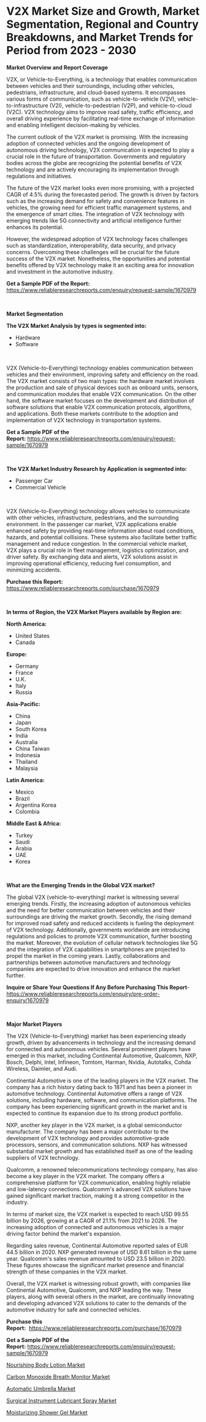 <p><h1>V2X Market Size and Growth, Market Segmentation, Regional and Country Breakdowns, and Market Trends for Period from 2023 -  2030</h1></p><p><strong>Market Overview and Report Coverage</strong></p>
<p><p>V2X, or Vehicle-to-Everything, is a technology that enables communication between vehicles and their surroundings, including other vehicles, pedestrians, infrastructure, and cloud-based systems. It encompasses various forms of communication, such as vehicle-to-vehicle (V2V), vehicle-to-infrastructure (V2I), vehicle-to-pedestrian (V2P), and vehicle-to-cloud (V2C). V2X technology aims to improve road safety, traffic efficiency, and overall driving experience by facilitating real-time exchange of information and enabling intelligent decision-making by vehicles.</p><p>The current outlook of the V2X market is promising. With the increasing adoption of connected vehicles and the ongoing development of autonomous driving technology, V2X communication is expected to play a crucial role in the future of transportation. Governments and regulatory bodies across the globe are recognizing the potential benefits of V2X technology and are actively encouraging its implementation through regulations and initiatives.</p><p>The future of the V2X market looks even more promising, with a projected CAGR of 4.5% during the forecasted period. The growth is driven by factors such as the increasing demand for safety and convenience features in vehicles, the growing need for efficient traffic management systems, and the emergence of smart cities. The integration of V2X technology with emerging trends like 5G connectivity and artificial intelligence further enhances its potential.</p><p>However, the widespread adoption of V2X technology faces challenges such as standardization, interoperability, data security, and privacy concerns. Overcoming these challenges will be crucial for the future success of the V2X market. Nonetheless, the opportunities and potential benefits offered by V2X technology make it an exciting area for innovation and investment in the automotive industry.</p></p>
<p><strong>Get a Sample PDF of the Report:</strong> <a href="https://www.reliableresearchreports.com/enquiry/request-sample/1670979">https://www.reliableresearchreports.com/enquiry/request-sample/1670979</a></p>
<p>&nbsp;</p>
<p><strong>Market Segmentation</strong></p>
<p><strong>The V2X Market Analysis by types is segmented into:</strong></p>
<p><ul><li>Hardware</li><li>Software</li></ul></p>
<p>&nbsp;</p>
<p><p>V2X (Vehicle-to-Everything) technology enables communication between vehicles and their environment, improving safety and efficiency on the road. The V2X market consists of two main types: the hardware market involves the production and sale of physical devices such as onboard units, sensors, and communication modules that enable V2X communication. On the other hand, the software market focuses on the development and distribution of software solutions that enable V2X communication protocols, algorithms, and applications. Both these markets contribute to the adoption and implementation of V2X technology in transportation systems.</p></p>
<p><strong>Get a Sample PDF of the Report:</strong>&nbsp;<a href="https://www.reliableresearchreports.com/enquiry/request-sample/1670979">https://www.reliableresearchreports.com/enquiry/request-sample/1670979</a></p>
<p>&nbsp;</p>
<p><strong>The V2X Market Industry Research by Application is segmented into:</strong></p>
<p><ul><li>Passenger Car</li><li>Commercial Vehicle</li></ul></p>
<p>&nbsp;</p>
<p><p>V2X (Vehicle-to-Everything) technology allows vehicles to communicate with other vehicles, infrastructure, pedestrians, and the surrounding environment. In the passenger car market, V2X applications enable enhanced safety by providing real-time information about road conditions, hazards, and potential collisions. These systems also facilitate better traffic management and reduce congestion. In the commercial vehicle market, V2X plays a crucial role in fleet management, logistics optimization, and driver safety. By exchanging data and alerts, V2X solutions assist in improving operational efficiency, reducing fuel consumption, and minimizing accidents.</p></p>
<p><strong>Purchase this Report:</strong>&nbsp; <a href="https://www.reliableresearchreports.com/purchase/1670979">https://www.reliableresearchreports.com/purchase/1670979</a></p>
<p>&nbsp;</p>
<p><strong>In terms of Region, the V2X Market Players available by Region are:</strong></p>
<p>
    <p> <strong> North America: </strong>
        <ul>
            <li>United States</li>
            <li>Canada</li>
        </ul>
        </p> 
    <p> <strong> Europe: </strong>
        <ul>
            <li>Germany</li>
            <li>France</li>
            <li>U.K.</li>
            <li>Italy</li>
            <li>Russia</li>
        </ul>
        </p> 
    <p> <strong> Asia-Pacific: </strong>
        <ul>
            <li>China</li>
            <li>Japan</li>
            <li>South Korea</li>
            <li>India</li>
            <li>Australia</li>
            <li>China Taiwan</li>
            <li>Indonesia</li>
            <li>Thailand</li>
            <li>Malaysia</li>
        </ul>
        </p> 
    <p> <strong> Latin America: </strong>
        <ul>
            <li>Mexico</li>
            <li>Brazil</li>
            <li>Argentina Korea</li>
            <li>Colombia</li>
        </ul>
        </p> 
    <p> <strong> Middle East & Africa: </strong>
        <ul>
            <li>Turkey</li>
            <li>Saudi</li>
            <li>Arabia</li>
            <li>UAE</li>
            <li>Korea</li>
        </ul>
    </p>
    </p>
<p>&nbsp;</p>
<p><strong>What are the Emerging Trends in the Global V2X market?</strong></p>
<p><p>The global V2X (vehicle-to-everything) market is witnessing several emerging trends. Firstly, the increasing adoption of autonomous vehicles and the need for better communication between vehicles and their surroundings are driving the market growth. Secondly, the rising demand for improved road safety and reduced accidents is fueling the deployment of V2X technology. Additionally, governments worldwide are introducing regulations and policies to promote V2X communication, further boosting the market. Moreover, the evolution of cellular network technologies like 5G and the integration of V2X capabilities in smartphones are projected to propel the market in the coming years. Lastly, collaborations and partnerships between automotive manufacturers and technology companies are expected to drive innovation and enhance the market further.</p></p>
<p><strong>Inquire or Share Your Questions If Any Before Purchasing This Report</strong>- <a href="https://www.reliableresearchreports.com/enquiry/pre-order-enquiry/1670979">https://www.reliableresearchreports.com/enquiry/pre-order-enquiry/1670979</a></p>
<p>&nbsp;</p>
<p><strong>Major Market Players</strong></p>
<p><p>The V2X (Vehicle-to-Everything) market has been experiencing steady growth, driven by advancements in technology and the increasing demand for connected and autonomous vehicles. Several prominent players have emerged in this market, including Continental Automotive, Qualcomm, NXP, Bosch, Delphi, Intel, Infineon, Tomtom, Harman, Nvidia, Autotalks, Cohda Wireless, Daimler, and Audi. </p><p>Continental Automotive is one of the leading players in the V2X market. The company has a rich history dating back to 1871 and has been a pioneer in automotive technology. Continental Automotive offers a range of V2X solutions, including hardware, software, and communication platforms. The company has been experiencing significant growth in the market and is expected to continue its expansion due to its strong product portfolio.</p><p>NXP, another key player in the V2X market, is a global semiconductor manufacturer. The company has been a major contributor to the development of V2X technology and provides automotive-grade processors, sensors, and communication solutions. NXP has witnessed substantial market growth and has established itself as one of the leading suppliers of V2X technology.</p><p>Qualcomm, a renowned telecommunications technology company, has also become a key player in the V2X market. The company offers a comprehensive platform for V2X communication, enabling highly reliable and low-latency connections. Qualcomm's advanced V2X solutions have gained significant market traction, making it a strong competitor in the industry.</p><p>In terms of market size, the V2X market is expected to reach USD 99.55 billion by 2026, growing at a CAGR of 21.1% from 2021 to 2026. The increasing adoption of connected and autonomous vehicles is a major driving factor behind the market's expansion.</p><p>Regarding sales revenue, Continental Automotive reported sales of EUR 44.5 billion in 2020. NXP generated revenue of USD 8.61 billion in the same year. Qualcomm's sales revenue amounted to USD 23.5 billion in 2020. These figures showcase the significant market presence and financial strength of these companies in the V2X market.</p><p>Overall, the V2X market is witnessing robust growth, with companies like Continental Automotive, Qualcomm, and NXP leading the way. These players, along with several others in the market, are continually innovating and developing advanced V2X solutions to cater to the demands of the automotive industry for safe and connected vehicles.</p></p>
<p><strong>Purchase this Report:</strong>&nbsp;&nbsp;<a href="https://www.reliableresearchreports.com/purchase/1670979">https://www.reliableresearchreports.com/purchase/1670979</a></p>
<p></p>
<p><strong>Get a Sample PDF of the Report:</strong>&nbsp;<a href="https://www.reliableresearchreports.com/enquiry/request-sample/1670979">https://www.reliableresearchreports.com/enquiry/request-sample/1670979</a></p>
<p><p><a href="https://medium.com/@earn.only.flood/nourishing-body-lotion-market-the-key-to-successful-business-strategy-forecast-till-2030-43b8084177ca">Nourishing Body Lotion Market</a></p><p><a href="https://medium.com/@wound.key.cure/analyzing-carbon-monoxide-breath-monitor-market-global-industry-perspective-and-forecast-2023-to-466fff532dfb">Carbon Monoxide Breath Monitor Market</a></p><p><a href="https://medium.com/@melt.scale.beast/automatic-umbrella-market-furnishes-information-on-market-share-market-trends-and-market-growth-e3518981d576">Automatic Umbrella Market</a></p><p><a href="https://medium.com/@clock.fund.arm/surgical-instrument-lubricant-spray-market-furnishes-information-on-market-share-market-trends-6c7ce1de750e">Surgical Instrument Lubricant Spray Market</a></p><p><a href="https://medium.com/@sake.use.loan/moisturizing-shower-gel-market-comprehensive-assessment-by-type-application-and-geography-3d4eaf6b49c5">Moisturizing Shower Gel Market</a></p></p>